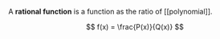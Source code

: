 A **rational function** is a function as the ratio of [[polynomial]].

$$
f(x) = \frac{P(x)}{Q(x)}
$$